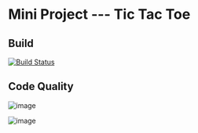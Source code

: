 # Mini Project --- Tic Tac Toe

## Build    


[![Build Status](https://github.com/MadhumethaJeyaganesan/Mini-project---Game/actions/workflows/build.yml/badge.svg)](https://github.com/MadhumethaJeyaganesan/Mini-project---Game/actions/workflows/build.yml) 

## Code Quality

![image](https://user-images.githubusercontent.com/67951541/125087910-8ac3f800-e0ea-11eb-8af1-206a0ac76f45.png)

![image](https://user-images.githubusercontent.com/67951541/125088010-a4653f80-e0ea-11eb-8776-845d6fba02c8.png)
